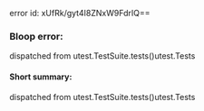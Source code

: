 error id: xUfRk/gyt4I8ZNxW9FdrIQ==
### Bloop error:

dispatched from utest.TestSuite.tests()utest.Tests
#### Short summary: 

dispatched from utest.TestSuite.tests()utest.Tests